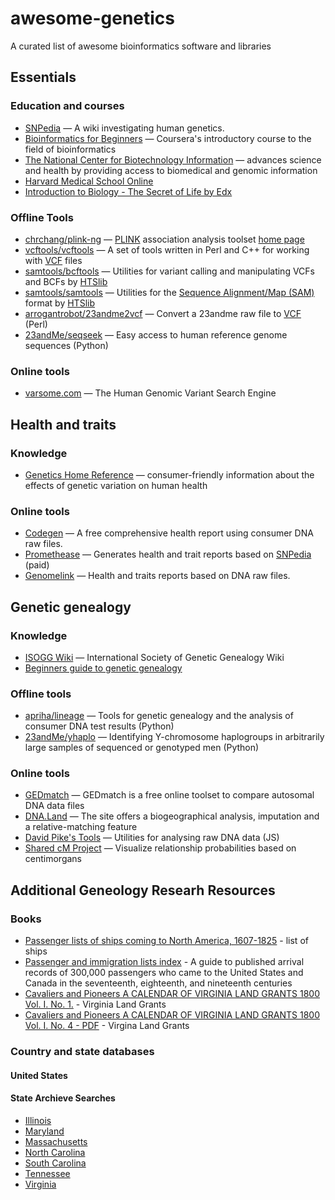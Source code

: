 # awesome-genetics
A curated list of awesome bioinformatics software and libraries

## Essentials
### Education and courses
* [SNPedia](http://snpedia.org/) — A wiki investigating human genetics.
* [Bioinformatics for Beginners](https://www.coursera.org/learn/bioinformatics/home/welcome) — Coursera's introductory course to the field of bioinformatics
* [The National Center for Biotechnology Information](https://www.ncbi.nlm.nih.gov/) — advances science and health by providing access to biomedical and genomic information
* [Harvard Medical School Online](https://onlinelearning.hms.harvard.edu/hmx/)
* [Introduction to Biology - The Secret of Life by Edx](https://www.edx.org/course/introduction-to-biology-the-secret-of-life-3)


### Offline Tools
* [chrchang/plink-ng](https://github.com/chrchang/plink-ng) — [PLINK](https://en.wikipedia.org/wiki/PLINK_(genetic_tool-set)) association analysis toolset [home page](https://www.cog-genomics.org/plink/)
* [vcftools/vcftools](https://github.com/vcftools/vcftools) — A set of tools written in Perl and C++ for working with [VCF](https://en.wikipedia.org/wiki/Variant_Call_Format) files
* [samtools/bcftools](https://github.com/samtools/bcftools) — Utilities for variant calling and manipulating VCFs and BCFs by [HTSlib](http://www.htslib.org/)
* [samtools/samtools](https://github.com/samtools/samtools) — Utilities for the [Sequence Alignment/Map (SAM)](https://en.wikipedia.org/wiki/SAM_(file_format)) format by [HTSlib](http://www.htslib.org/)
* [arrogantrobot/23andme2vcf](https://github.com/arrogantrobot/23andme2vcf) — Convert a 23andme raw file to [VCF](https://en.wikipedia.org/wiki/Variant_Call_Format) (Perl)
* [23andMe/seqseek](https://github.com/23andMe/seqseek) — Easy access to human reference genome sequences (Python)

### Online tools
* [varsome.com](https://varsome.com/) — The Human Genomic Variant Search Engine

## Health and traits
### Knowledge
* [Genetics Home Reference](https://ghr.nlm.nih.gov/) — consumer-friendly information about the effects of genetic variation on human health

### Online tools
* [Codegen](https://codegen.eu/) — A free comprehensive health report using consumer DNA raw files.
* [Promethease](http://promethease.com/) — Generates health and trait reports based on [SNPedia](http://snpedia.org/) (paid)
* [Genomelink](https://genomelink.io/) — Health and traits reports based on DNA raw files.

## Genetic genealogy
### Knowledge
* [ISOGG Wiki](https://isogg.org/wiki/Wiki_Welcome_Page) — International Society of Genetic Genealogy Wiki
* [Beginners guide to genetic genealogy](https://sites.google.com/site/wheatonsurname/beginners-guide-to-genetic-genealogy)

### Offline tools
* [apriha/lineage](https://github.com/apriha/lineage) — Tools for genetic genealogy and the analysis of consumer DNA test results (Python)
* [23andMe/yhaplo](https://github.com/23andMe/yhaplo) — Identifying Y-chromosome haplogroups in arbitrarily large samples of sequenced or genotyped men (Python)

### Online tools
* [GEDmatch](https://www.gedmatch.com/) — GEDmatch is a free online toolset to compare autosomal DNA data files
* [DNA.Land](https://dna.land/) — The site offers a biogeographical analysis, imputation and a relative-matching feature
* [David Pike's Tools](http://www.math.mun.ca/~dapike/FF23utils/) — Utilities for analysing raw DNA data (JS)
* [Shared cM Project](https://dnapainter.com/tools/sharedcmv4) — Visualize relationship probabilities based on centimorgans

## Additional Geneology Researh Resources

### Books
* [Passenger lists of ships coming to North America, 1607-1825](https://archive.org/details/passengerlistsof00lanc/page/8/mode/2up) - list of ships
* [Passenger and immigration lists index](https://archive.org/details/passengerimmigra0000filb/mode/2up) - A guide to published arrival records of 300,000 passengers who came to the United States and Canada in the seventeenth, eighteenth, and nineteenth centuries
* [Cavaliers and Pioneers A CALENDAR OF VIRGINIA LAND GRANTS 1800 Vol. I. No. 1.](https://archive.org/details/cavalierspioneer1135nuge/mode/2up) - Virginia Land Grants
* [Cavaliers and Pioneers A CALENDAR OF VIRGINIA LAND GRANTS 1800 Vol. I. No. 4 - PDF](https://ia600604.us.archive.org/6/items/cavalierspioneer14nuge/cavalierspioneer14nuge.pdf) - Virgina Land Grants

 
### Country and state databases

#### United States

#### State Archieve Searches
* [Illinois](https://www.ilsos.gov/departments/archives/home.html)
* [Maryland](https://query.msa.maryland.gov/texis/search/)
* [Massachusetts](http://digitalarchives.sec.state.ma.us/)
* [North Carolina](https://archives.ncdcr.gov/)
* [South Carolina](http://www.usgwarchives.net/search/search.cgi/searchsc.htm)
* [Tennessee](https://tslaindexes.tn.gov/)
* [Virginia](https://lva.primo.exlibrisgroup.com/discovery/search)






